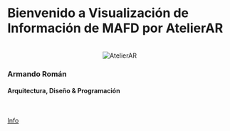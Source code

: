 # Bienvenido a Visualización de Información de MAFD por AtelierAR
<br>
<center><img src="https://mir-s3-cdn-cf.behance.net/user/115/4468f11701997.5f2597be7fe80.jpg" alt="AtelierAR"></center>
<h3> Armando Román </h3>
<h4>Arquitectura, Diseño & Programación</h4>
<br>

[Info](about.html)
